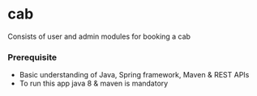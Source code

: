 # cab

Consists of user and admin modules for booking a cab

### Prerequisite
* Basic understanding of Java, Spring framework, Maven & REST APIs
* To run this app java 8 & maven is mandatory

